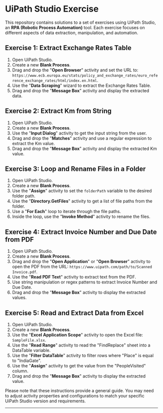 # UiPath Studio Exercise

This repository contains solutions to a set of exercises using UiPath Studio, an **RPA (Robotic Process Automation)** tool. Each exercise focuses on different aspects of data extraction, manipulation, and automation.

## Exercise 1: Extract Exchange Rates Table

1. Open UiPath Studio.
2. Create a new **Blank Process**.
3. Drag and drop the "**Open Browser**" activity and set the URL to: `https://www.ecb.europa.eu/stats/policy_and_exchange_rates/euro_reference_exchange_rates/html/index.en.html`.
4. Use the "**Data Scraping**" wizard to extract the Exchange Rates Table.
5. Drag and drop the "**Message Box**" activity and display the extracted data.

## Exercise 2: Extract Km from String

1. Open UiPath Studio.
2. Create a new **Blank Process**.
3. Use the "**Input Dialog**" activity to get the input string from the user.
4. Drag and drop the "**Matches**" activity and use a regular expression to extract the Km value.
5. Drag and drop the "**Message Box**" activity and display the extracted Km value.

## Exercise 3: Loop and Rename Files in a Folder

1. Open UiPath Studio.
2. Create a new **Blank Process**.
3. Use the "**Assign**" activity to set the `folderPath` variable to the desired folder path.
4. Use the "**Directory.GetFiles**" activity to get a list of file paths from the folder.
5. Use a "**For Each**" loop to iterate through the file paths.
6. Inside the loop, use the "**Invoke Method**" activity to rename the files.

## Exercise 4: Extract Invoice Number and Due Date from PDF

1. Open UiPath Studio.
2. Create a new **Blank Process**.
3. Drag and drop the "**Open Application**" or "**Open Browser**" activity to open the PDF from the URL: `https://www.uipath.com/path/to/Scanned Invoice.pdf`.
4. Use the "**Read PDF Text**" activity to extract text from the PDF.
5. Use string manipulation or regex patterns to extract Invoice Number and Due Date.
6. Drag and drop the "**Message Box**" activity to display the extracted values.

## Exercise 5: Read and Extract Data from Excel

1. Open UiPath Studio.
2. Create a new **Blank Process**.
3. Use the "**Excel Application Scope**" activity to open the Excel file: `SampleFile.xlsx`.
4. Use the "**Read Range**" activity to read the "FindReplace" sheet into a DataTable variable.
5. Use the "**Filter DataTable**" activity to filter rows where "Place" is equal to "IndiaGate".
6. Use the "**Assign**" activity to get the value from the "PeopleVisited" column.
7. Drag and drop the "**Message Box**" activity to display the extracted value.

Please note that these instructions provide a general guide. You may need to adjust activity properties and configurations to match your specific UiPath Studio version and requirements.

---
